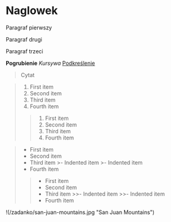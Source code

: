 # Naglowek


Paragraf pierwszy


Paragraf drugi


Paragraf trzeci


**Pogrubienie**
*Kursywa*
<ins>Podkreślenie</ins>


>Cytat




>1. First item
>2. Second item
>3. Third item
>4. Fourth item 
>
>>1. First item
>>2. Second item
>>3. Third item
>>4. Fourth item 


>- First item
>- Second item
>- Third item
    >- Indented item
    >- Indented item
>- Fourth item 
>
>>- First item
>>- Second item
>>- Third item
    >>- Indented item
    >>- Indented item
>>- Fourth item 


<html>
	<head>
		<title>Tkstt</title>
	</head>
</html>

!(/zadanko/san-juan-mountains.jpg "San Juan Mountains")

